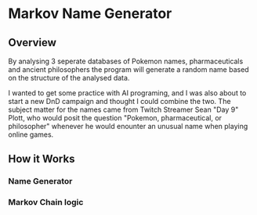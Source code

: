 # Markov Name Generator
## Overview
By analysing 3 seperate databases of Pokemon names, pharmaceuticals and ancient philosophers the program will generate a random name based on the structure of the analysed data.

I wanted to get some practice with AI programing, and I was also about to start a new DnD campaign and thought I could combine the two. The subject matter for the names came from Twitch Streamer Sean "Day 9" Plott, who would posit the question "Pokemon, pharmaceutical, or philosopher" whenever he would enounter an unusual name when playing online games.   

## How it Works
### Name Generator
### Markov Chain logic 
